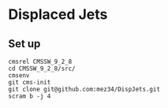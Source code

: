 # Displaced Jets 

## Set up
```
cmsrel CMSSW_9_2_8
cd CMSSW_9_2_8/src/
cmsenv
git cms-init
git clone git@github.com:mez34/DispJets.git
scram b -j 4
```

